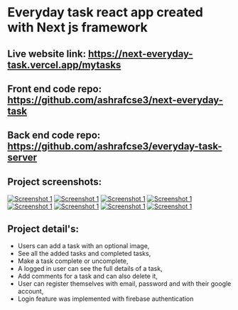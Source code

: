 # Everyday task react app created with Next js framework

## Live website link: https://next-everyday-task.vercel.app/mytasks
## Front end code repo: https://github.com/ashrafcse3/next-everyday-task
## Back end code repo: https://github.com/ashrafcse3/everyday-task-server

## Project screenshots:
[![Screenshot 1](https://i.ibb.co/KFf2P54/Screenshot-2023-01-07-at-12-00-17-pm.png)](https://i.ibb.co/6gTHMy9/Screenshot-2023-01-07-at-12-00-17-pm.png)
[![Screenshot 1](https://i.ibb.co/DM0LZz3/Screenshot-2023-01-07-at-12-00-06-pm.png)](https://i.ibb.co/JpDC9mX/Screenshot-2023-01-07-at-12-00-06-pm.png)
[![Screenshot 1](https://i.ibb.co/y65WzH7/Screenshot-2023-01-07-at-11-59-45-am.png)](https://i.ibb.co/rxM4BDN/Screenshot-2023-01-07-at-11-59-45-am.png)
[![Screenshot 1](https://i.ibb.co/tpvVkHx/Screenshot-2023-01-07-at-11-59-38-am.png)](https://i.ibb.co/SwMFW6d/Screenshot-2023-01-07-at-11-59-38-am.png)
[![Screenshot 1](https://i.ibb.co/Fm0Kgcm/Screenshot-2023-01-07-at-11-59-27-am.png)](https://i.ibb.co/7jRX2Bj/Screenshot-2023-01-07-at-11-59-27-am.png)
[![Screenshot 1](https://i.ibb.co/vXNv2gq/Screenshot-2023-01-07-at-11-59-16-am.png)](https://i.ibb.co/sWTJLkR/Screenshot-2023-01-07-at-11-59-16-am.png)
[![Screenshot 1](https://i.ibb.co/jrmzjQw/Screenshot-2023-01-07-at-11-59-04-am.png)](https://i.ibb.co/YLmXV1d/Screenshot-2023-01-07-at-11-59-04-am.png)
[![Screenshot 1](https://i.ibb.co/kJBz3RT/Screenshot-2023-01-07-at-11-58-49-am.png)](https://i.ibb.co/nBm43Hy/Screenshot-2023-01-07-at-11-58-49-am.png)

## Project detail's: 
* Users can add a task with an optional image, 
* See all the added tasks and completed tasks,
* Make a task complete or uncomplete, 
* A logged in user can see the full details of a task, 
* Add comments for a task and can also delete it, 
* User can register themselves with email, password and with their google account, 
* Login feature was implemented with firebase authentication